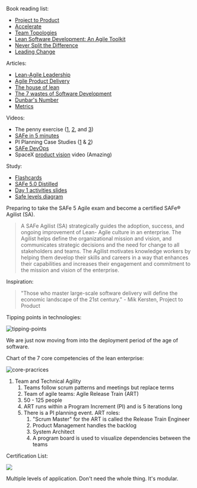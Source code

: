 Book reading list:

*   [Project to Product](https://www.amazon.com/Project-Product-Survive-Disruption-Framework/dp/1942788398)
*   [Accelerate](https://www.amazon.com/Accelerate-Building-Strategic-Agility-Faster-Moving/dp/1625271743/ref=pd_lpo_14_t_1/138-8652828-2722536?_encoding=UTF8&pd_rd_i=1625271743&pd_rd_r=117c69ae-42f0-4f09-814e-5c2e8495da5e&pd_rd_w=OeVB0&pd_rd_wg=ifXG0&pf_rd_p=7b36d496-f366-4631-94d3-61b87b52511b&pf_rd_r=82F5ETWCH9654PPGT146&psc=1&refRID=82F5ETWCH9654PPGT146)
*   [Team Topologies](https://www.amazon.com/Team-Topologies-Organizing-Business-Technology/dp/1942788819/ref=sr_1_1?dchild=1&keywords=devops+and+flow&qid=1596468978&s=digital-text&sr=1-1-catcorr)
*   [Lean Software Development: An Agile Toolkit](https://www.amazon.com/Lean-Software-Development-Agile-Toolkit-ebook-dp-B00HEL13HW/dp/B00HEL13HW/ref=mt_other?_encoding=UTF8&me=&qid=)
*   [Never Split the Difference](https://www.amazon.com/dp/B018FHCPDO/ref=dp-kindle-redirect?_encoding=UTF8&btkr=1)
*   [Leading Change](https://www.amazon.com/dp/B00A07FPEO/ref=dp-kindle-redirect?_encoding=UTF8&btkr=1)

Articles:

*   [Lean-Agile Leadership](https://www.scaledagileframework.com/lean-agile-leadership/)
*   [Agile Product Delivery](https://www.scaledagileframework.com/agile-product-delivery/)
*   [The house of lean](https://www.scaledagileframework.com/lean-agile-mindset/)
*   [The 7 wastes of Software Development](https://codepunk.io/the-seven-wastes-of-software-development/)
*   [Dunbar's Number](https://en.wikipedia.org/wiki/Dunbar%27s_number#:~:text=Dunbar's%20number%20is%20a%20suggested,relates%20to%20every%20other%20person.)
*   [Metrics](https://www.scaledagileframework.com/metrics/)

Videos:

*   The penny exercise ([1](https://vimeo.com/256459905/5a104a61c5), [2](https://vimeo.com/256460187/3c08a15bd3), and [3](https://vimeo.com/256460427/438210fe17))
*   [SAFe in 5 minutes](https://player.vimeo.com/video/368287)
*   PI Planning Case Studies ([1](https://www.youtube.com/watch?v=EF0yGq9XCrA&feature=youtu.be) & [2](https://www.youtube.com/watch?v=TWhWhoAfgLE))
*   [SAFe DevOps](https://vimeo.com/342037390/3a25026214)
*   SpaceX [product vision](https://www.youtube.com/watch?v=zqE-ultsWt0) video (Amazing)

Study:

*   [Flashcards](https://tinycards.duolingo.com/decks/4EXK16X7/safe-5-0)
*   [SAFe 5.0 Distilled](https://www.amazon.com/SAFe-5-0-Distilled-Achieving-Framework/dp/0136823408/ref=sr_1_2?crid=VHA9FD0ZYGHG&dchild=1&keywords=safe+5.0&qid=1596483567&sprefix=SAFe+5%2Caps%2C145&sr=8-2)
*   [Day 1 activities slides](https://docs.google.com/presentation/d/1Rsx7Q5-UdPMwhPISjOJ0HltqEqM_VouR/edit#slide=id.p1)
*   [Safe levels diagram](https://www.scaledagileframework.com/#)

Preparing to take the SAFe 5 Agile exam and become a certified SAFe® Agilist (SA).

> A SAFe Agilist (SA) strategically guides the adoption, success, and ongoing improvement of Lean- Agile culture in an enterprise. The Agilist helps define the organizational mission and vision, and communicates strategic decisions and the need for change to all stakeholders and teams. The Agilist motivates knowledge workers by helping them develop their skills and careers in a way that enhances their capabilities and increases their engagement and commitment to the mission and vision of the enterprise.

Inspiration:

> "Those who master large-scale software delivery will define the economic landscape of the 21st century." - Mik Kersten, Project to Product

Tipping points in technologies:

![tipping-points](https://i.imgur.com/J2Il3zc.png)

We are just now moving from into the deployment period of the age of software.

Chart of the 7 core competencies of the lean enterprise:

![core-pracrices](https://i.imgur.com/atrXanq.png)

1.  Team and Technical Agility
    1.  Teams follow scrum patterns and meetings but replace terms
    2.  Team of agile teams: Agile Release Train (ART)
    3.  50 - 125 people
    4.  ART runs within a Program Increment (PI) and is 5 iterations long
    5.  There is a PI planning event. ART roles:
        1.  "Scrum Master" for the ART is called the Release Train Engineer
        2.  Product Management handles the backlog
        3.  System Architect
        4.  A program board is used to visualize dependencies between the teams

Certification List:

![](https://user-images.githubusercontent.com/1808235/89190132-04fd0b80-d56f-11ea-9a24-f6baa4991040.jpg)

Multiple levels of application. Don't need the whole thing. It's modular.
